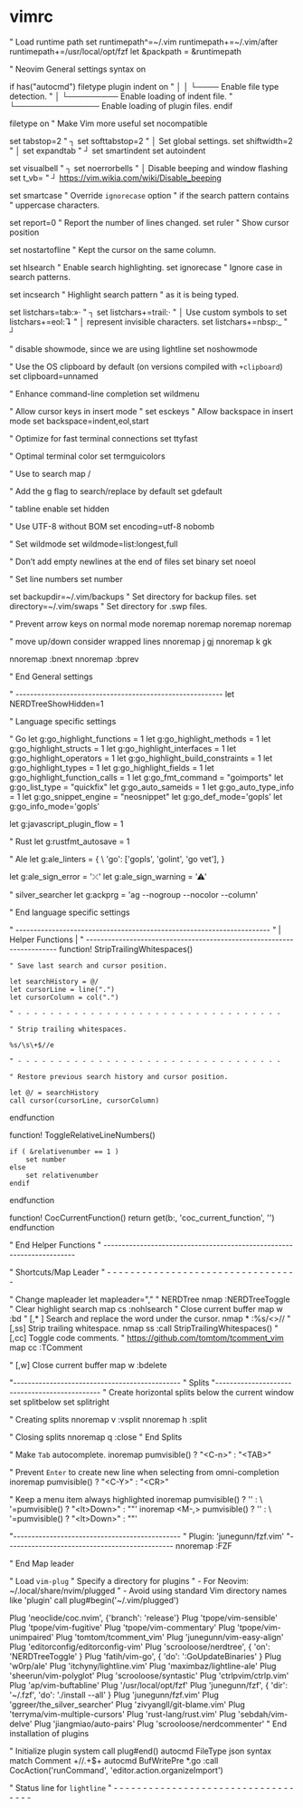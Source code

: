 # vimrc


" Load runtime path
set runtimepath^=~/.vim runtimepath+=~/.vim/after runtimepath+=/usr/local/opt/fzf
let &packpath = &runtimepath

" Neovim General settings
syntax on

if has("autocmd")
    filetype plugin indent on
    "           │     │    └──── Enable file type detection.
    "           │     └───────── Enable loading of indent file.
    "           └─────────────── Enable loading of plugin files.
endif

filetype on
" Make Vim more useful
set nocompatible

set tabstop=2                  " ┐
set softtabstop=2              " │ Set global <TAB> settings.
set shiftwidth=2							 " │
set expandtab                  " ┘
set smartindent
set autoindent

set visualbell                 " ┐
set noerrorbells               " │ Disable beeping and window flashing
set t_vb=                      " ┘ https://vim.wikia.com/wiki/Disable_beeping

set smartcase                  " Override `ignorecase` option
                               " if the search pattern contains
                               " uppercase characters.

set report=0                   " Report the number of lines changed.
set ruler                      " Show cursor position<Paste>

set nostartofline              " Kept the cursor on the same column.

set hlsearch                   " Enable search highlighting.
set ignorecase                 " Ignore case in search patterns.

set incsearch                  " Highlight search pattern
                               " as it is being typed.

set listchars=tab:»·             " ┐
set listchars+=trail:·           " │ Use custom symbols to
set listchars+=eol:↴           " │ represent invisible characters.
set listchars+=nbsp:_          " ┘

" disable showmode, since we are using lightline
set noshowmode

" Use the OS clipboard by default (on versions compiled with `+clipboard`)
set clipboard=unnamed

" Enhance command-line completion
set wildmenu

" Allow cursor keys in insert mode
" set esckeys
" Allow backspace in insert mode
set backspace=indent,eol,start

" Optimize for fast terminal connections
set ttyfast

" Optimal terminal color
set termguicolors

" Use <Space> to search
map <space> /

" Add the g flag to search/replace by default
set gdefault

" tabline enable
set hidden

" Use UTF-8 without BOM
set encoding=utf-8 nobomb

" Set wildmode
set wildmode=list:longest,full

" Don’t add empty newlines at the end of files
set binary
set noeol

" Set line numbers
set number

set backupdir=~/.vim/backups   " Set directory for backup files.
set directory=~/.vim/swaps     " Set directory for .swp files.

" Prevent arrow keys on normal mode
noremap <Up> <Nop>
noremap <Down> <Nop>
noremap <Left> <Nop>
noremap <Right> <Nop>

" move up/down consider wrapped lines
nnoremap j gj
nnoremap k gk

nnoremap <C-D> :bnext<CR>
nnoremap <C-S> :bprev<CR>

" End General settings


" ---------------------------------------------------------
let NERDTreeShowHidden=1

" Language specific settings

" Go
let g:go_highlight_functions = 1
let g:go_highlight_methods = 1
let g:go_highlight_structs = 1
let g:go_highlight_interfaces = 1
let g:go_highlight_operators = 1
let g:go_highlight_build_constraints = 1
let g:go_highlight_types = 1
let g:go_highlight_fields = 1
let g:go_highlight_function_calls = 1
let g:go_fmt_command = "goimports"
let g:go_list_type = "quickfix"
let g:go_auto_sameids = 1
let g:go_auto_type_info = 1
let g:go_snippet_engine = "neosnippet"
let g:go_def_mode='gopls'
let g:go_info_mode='gopls'

let g:javascript_plugin_flow = 1

" Rust
let g:rustfmt_autosave = 1


" Ale
let g:ale_linters = {
\   'go': ['gopls', 'golint', 'go vet'],
\}

let g:ale_sign_error = '⤫'
let g:ale_sign_warning = '⚠'

" silver_searcher
let g:ackprg = 'ag --nogroup --nocolor --column'


" End language specific settings


" ----------------------------------------------------------------------
" | Helper Functions                                                   |
" ----------------------------------------------------------------------
function! StripTrailingWhitespaces()

    " Save last search and cursor position.

    let searchHistory = @/
    let cursorLine = line(".")
    let cursorColumn = col(".")

    " - - - - - - - - - - - - - - - - - - - - - - - - - - - - - - - - -

    " Strip trailing whitespaces.

    %s/\s\+$//e

    " - - - - - - - - - - - - - - - - - - - - - - - - - - - - - - - - -

    " Restore previous search history and cursor position.

    let @/ = searchHistory
    call cursor(cursorLine, cursorColumn)


endfunction

function! ToggleRelativeLineNumbers()

    if ( &relativenumber == 1 )
        set number
    else
        set relativenumber
    endif

endfunction

function! CocCurrentFunction()
    return get(b:, 'coc_current_function', '')
endfunction

" End Helper Functions
" ----------------------------------------------------------------------

" Shortcuts/Map Leader
" - - - - - - - - - - - - - - - - - - - - - - - - - - - - - - - - -



" Change mapleader
let mapleader=","
" NERDTree
nmap <F6> :NERDTreeToggle<cr>
" Clear highlight search
map <leader>cs :nohlsearch<cr>
" Close current buffer
map <leader>w :bd<cr>
" [,* ] Search and replace the word under the cursor.
nmap <leader>* :%s/\<<C-r><C-w>\>//<Left>
" [,ss] Strip trailing whitespace.
nmap <leader>ss :call StripTrailingWhitespaces()<CR>
" [,cc] Toggle code comments.
" https://github.com/tomtom/tcomment_vim
map <leader>cc :TComment<CR>

" [,w] Close current buffer
map <leader>w :bdelete<CR>

"----------------------------------------------
" Splits
"----------------------------------------------
" Create horizontal splits below the current window
set splitbelow
set splitright

" Creating splits
nnoremap <leader>v :vsplit<cr>
nnoremap <leader>h :split<cr>

" Closing splits
nnoremap <leader>q :close<cr>
" End Splits

" Make `Tab` autocomplete.
inoremap <expr><TAB> pumvisible() ? "\<C-n>" : "\<TAB>"

" Prevent `Enter` to create new line when selecting from omni-completion
inoremap <expr> <CR> pumvisible() ? "\<C-Y>" : "\<CR>"

" Keep a menu item always highlighted
inoremap <expr> <C-n> pumvisible() ? '<C-n>' :
  \ '<C-n><C-r>=pumvisible() ? "\<lt>Down>" : ""<CR>'
inoremap <expr> <M-,> pumvisible() ? '<C-n>' :
  \ '<C-x><C-o><C-n><C-p><C-r>=pumvisible() ? "\<lt>Down>" : ""<CR>'

"----------------------------------------------
" Plugin: 'junegunn/fzf.vim'
"----------------------------------------------
nnoremap <c-p> :FZF<cr>


" End Map leader



" Load `vim-plug`
" Specify a directory for plugins
" - For Neovim: ~/.local/share/nvim/plugged
" - Avoid using standard Vim directory names like 'plugin'
call plug#begin('~/.vim/plugged')

Plug 'neoclide/coc.nvim', {'branch': 'release'}
Plug 'tpope/vim-sensible'
Plug 'tpope/vim-fugitive'
Plug 'tpope/vim-commentary'
Plug 'tpope/vim-unimpaired'
Plug 'tomtom/tcomment_vim'
Plug 'junegunn/vim-easy-align'
Plug 'editorconfig/editorconfig-vim'
Plug 'scrooloose/nerdtree', { 'on':  'NERDTreeToggle' }
Plug 'fatih/vim-go', { 'do': ':GoUpdateBinaries' }
Plug 'w0rp/ale'
Plug 'itchyny/lightline.vim'
Plug 'maximbaz/lightline-ale'
Plug 'sheerun/vim-polyglot'
Plug 'scrooloose/syntastic'
Plug 'ctrlpvim/ctrlp.vim'
Plug 'ap/vim-buftabline'
Plug '/usr/local/opt/fzf'
Plug 'junegunn/fzf', { 'dir': '~/.fzf', 'do': './install --all' }
Plug 'junegunn/fzf.vim'
Plug 'ggreer/the_silver_searcher'
Plug 'zivyangll/git-blame.vim'
Plug 'terryma/vim-multiple-cursors'
Plug 'rust-lang/rust.vim'
Plug 'sebdah/vim-delve'
Plug 'jiangmiao/auto-pairs'
Plug 'scrooloose/nerdcommenter'
" End installation of plugins

" Initialize plugin system
call plug#end()
autocmd FileType json syntax match Comment +\/\/.\+$+
autocmd BufWritePre *.go :call CocAction('runCommand', 'editor.action.organizeImport')

" Status line for `lightline`
" - - - - - - - - - - - - - - - - - - - - - - - - - - - - - - - - - - -

